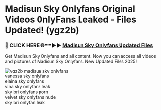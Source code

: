 # Madisun Sky Onlyfans Original Videos 0nlyFans Leaked - Files Updated! (ygz2b)

<h3>🔴 CLICK HERE 🌐==►► <a href="https://tinyurl.com/2wckxsce" rel="nofollow">Madisun Sky Onlyfans Updated Files</a></h3>

Get Madisun Sky Onlyfans and all content. Now you can access all videos and pictures of Madisun Sky Onlyfans. New Updated Files 2025!

[![ygz2b](https://i.imgur.com/AFduVYN.gif)](https://tinyurl.com/2wckxsce)
madisun sky onlyfans<br>
vanessa sky onlyfans<br>
elaina sky onlyfans<br>
vina sky onlyfans leak<br>
sky bri onlyfans porn<br>
velvet sky onlyfans nude<br>
sky bri onlyfan leak